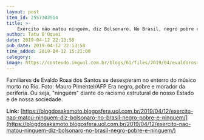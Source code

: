 ```yaml
---
layout: post
item_id: 2557303514
title: >-
    Exército não matou ninguém, diz Bolsonaro. No Brasil, negro pobre é ninguém
author: Tatu D'Oquei
date: 2019-04-12 22:13:58
pub_date: 2019-04-12 22:13:58
time_added: 2019-04-12 15:21:00
category: 
image: https://conteudo.imguol.com.br/blogs/61/files/2019/04/evaldorosa-615x300.jpg
---
```


Familiares de Evaldo Rosa dos Santos se desesperam no enterro do músico morto no Rio. Foto: Mauro Pimentel/AFP Era negro, pobre e morador da periferia. Ou seja, "ninguém" diante do racismo estrutural de nosso Estado e de nossa sociedade.

**Link:** [https://blogdosakamoto.blogosfera.uol.com.br/2019/04/12/exercito-nao-matou-ninguem-diz-bolsonaro-no-brasil-negro-pobre-e-ninguem/](https://blogdosakamoto.blogosfera.uol.com.br/2019/04/12/exercito-nao-matou-ninguem-diz-bolsonaro-no-brasil-negro-pobre-e-ninguem/)


